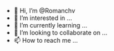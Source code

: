 - 👋 Hi, I’m @Romanchv
- 👀 I’m interested in ...
- 🌱 I’m currently learning ...
- 💞️ I’m looking to collaborate on ...
- 📫 How to reach me ...

<!---
Romanchv/Romanchv is a ✨ special ✨ repository because its `README.md` (this file) appears on your GitHub profile.
You can click the Preview link to take a look at your changes.
--->
